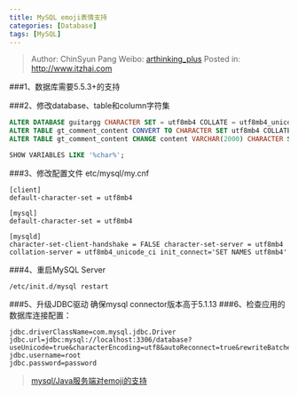```yaml
---
title: MySQL emoji表情支持
categories: [Database]
tags: [MySQL]
---
```


> Author: ChinSyun Pang
> Weibo: [arthinking_plus](http://weibo.com/arthinkingplus)
> Posted in: http://www.itzhai.com

###1、数据库需要5.5.3+的支持

###2、修改database、table和column字符集
```sql
ALTER DATABASE guitargg CHARACTER SET = utf8mb4 COLLATE = utf8mb4_unicode_ci; 
ALTER TABLE gt_comment_content CONVERT TO CHARACTER SET utf8mb4 COLLATE utf8mb4_unicode_ci;
ALTER TABLE gt_comment_content CHANGE content VARCHAR(2000) CHARACTER SET utf8mb4 COLLATE utf8mb4_unicode_ci;

SHOW VARIABLES LIKE '%char%';
```
###3、修改配置文件
etc/mysql/my.cnf
```
[client]
default-character-set = utf8mb4

[mysql]
default-character-set = utf8mb4

[mysqld]
character-set-client-handshake = FALSE character-set-server = utf8mb4
collation-server = utf8mb4_unicode_ci init_connect='SET NAMES utf8mb4'
```
###4、重启MySQL Server
```
/etc/init.d/mysql restart
```
###5、升级JDBC驱动
确保mysql connector版本高于5.1.13
###6、检查应用的数据库连接配置：
```
jdbc.driverClassName=com.mysql.jdbc.Driver
jdbc.url=jdbc:mysql://localhost:3306/database?useUnicode=true&characterEncoding=utf8&autoReconnect=true&rewriteBatchedStatements=TRUE jdbc.username=root
jdbc.password=password
```

> [mysql/Java服务端对emoji的支持](http://segmentfault.com/blog/ilikewhite/1190000000616820 "mysql/Java服务端对emoji的支持")


